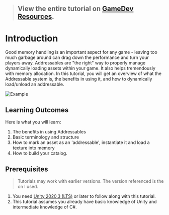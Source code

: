 > ## View the entire tutorial on [GameDev Resources](https://gamedev-resources.com/).
> 
# Introduction

Good memory handling is an important aspect for any game - leaving too much garbage around can drag down the performance and turn your players away. Addressables are "the right" way to properly manage dynamically loading assets within your game. It also helps tremendously with memory allocation. In this tutorial, you will get an overview of what the Addressable system is, the benefits in using it, and how to dynamically load/unload an addressable.

![Example](fina.gif)

## Learning Outcomes
Here is what you will learn:

1. The benefits in using Addressables 
2. Basic terminology and structure
3. How to mark an asset as an 'addressable', instantiate it and load a texture into memory
4. How to build your catalog.

## Prerequisites

> Tutorials may work with earlier versions. The version referenced is the on I used.

1.	You need [Unity 2020.3 (LTS)](https://unity3d.com/get-unity/download) or later to follow along with this tutorial.
2.	This tutorial assumes you already have basic knowledge of Unity and intermediate knowledge of C#.

